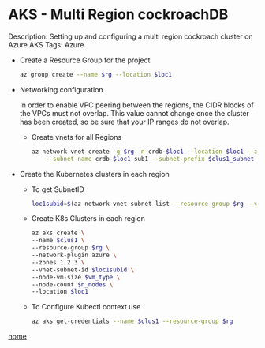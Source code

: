 # AKS - Multi Region cockroachDB

Description: Setting up and configuring a multi region cockroach cluster on Azure AKS
Tags: Azure

- Create a Resource Group for the project

    ```bash
    az group create --name $rg --location $loc1
    ```

- Networking configuration

    In order to enable VPC peering between the regions, the CIDR blocks of the VPCs must not overlap. This value cannot change once the cluster has been created, so be sure that your IP ranges do not overlap.

    - Create vnets for all Regions

        ```bash
        az network vnet create -g $rg -n crdb-$loc1 --location $loc1 --address-prefix $clus1_vnet_address_space \
            --subnet-name crdb-$loc1-sub1 --subnet-prefix $clus1_subnet
        ```


- Create the Kubernetes clusters in each region
    - To get SubnetID

        ```bash
        loc1subid=$(az network vnet subnet list --resource-group $rg --vnet-name crdb-$loc1 | jq -r '.[].id')
        ```

    - Create K8s Clusters in each region

        ```bash
        az aks create \
        --name $clus1 \
        --resource-group $rg \
        --network-plugin azure \
        --zones 1 2 3 \
        --vnet-subnet-id $loc1subid \
        --node-vm-size $vm_type \
        --node-count $n_nodes \
        --location $loc1
        ```

    - To Configure Kubectl context use

        ```bash
        az aks get-credentials --name $clus1 --resource-group $rg
        ```

[home](/README.md)